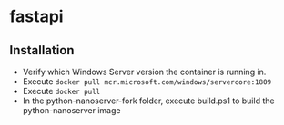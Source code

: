 # fastapi
 
 ## Installation

- Verify which Windows Server version the container is running in.
- Execute `docker pull mcr.microsoft.com/windows/servercore:1809`
- Execute `docker pull `
- In the python-nanoserver-fork folder, execute build.ps1 to build the python-nanoserver image

